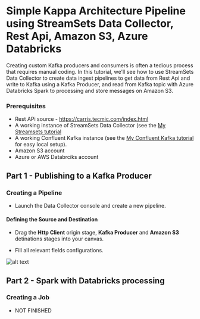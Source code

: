 # Simple Kappa Architecture Pipeline using StreamSets Data Collector, Rest Api, Amazon S3, Azure Databricks
Creating custom Kafka producers and consumers is often a tedious process that requires manual coding. In this tutorial, we'll see how to use StreamSets Data Collector to create data ingest pipelines to get data from Rest Api and write to Kafka using a Kafka Producer, and read from Kafka topic with Azure Databricks Spark to processing and store messages on Amazon S3.

### Prerequisites

* Rest APi source - https://carris.tecmic.com/index.html
* A working instance of StreamSets Data Collector (see the [My Streamsets tutorial](https://github.com/albertochong/PIPELINES-ETL-PROJECTS/blob/master/2%20-%20STREAMSETS%20INSTALLATION%20AND%20CONFIGURATION.md)
* A working Confluent Kafka instance (see the [My Confluent Kafka tutorial](https://github.com/albertochong/AWS-KAFKA-CONFLUENT-PLATFORM) for easy local setup).
* Amazon S3 account
* Azure or AWS Databrciks account

## Part 1 - Publishing to a Kafka Producer

### Creating a Pipeline
* Launch the Data Collector console and create a new pipeline.

#### Defining the Source and Destination
* Drag the **Http Client** origin stage, **Kafka Producer** and **Amazon S3** detinations stages into your canvas.

* Fill all relevant fields configurations.

![alt text](https://achong.blob.core.windows.net/gitimages/pipeline_Get_Lisbom_Bus_Status_to_Kafka.PNG)

## Part 2 - Spark with Databricks processing

### Creating a Job
* NOT FINISHED
